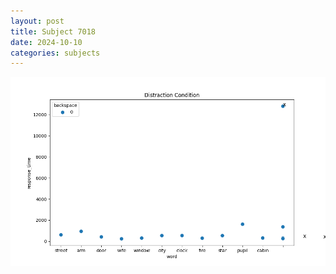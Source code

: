 ```yaml
---
layout: post
title: Subject 7018
date: 2024-10-10
categories: subjects
---
```


![](data/7018/run-2/7018_rt_acc_fuzzy_delay.png)
